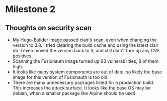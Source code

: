 # Milestone 2

## Thoughts on security scan

* My Hugo-Builder image passed clair's scan, even when changing the version to 3.8. 
I tried clearing the build cache and using the latest clair db. I even moved the 
version back to 3, and still didn't turn up any CVE positives.
* Scanning the Fusionauth image turned up 93 vulnerabilities, 8 of them high.
* It looks like many system components are out of date, so likely the base image 
for this version of Fusionauth is too old.
* There are many unnecessary packages listed for a production build. This increases 
the attack surface. It looks like the base OS may be debian, when a smaller package 
like Alpine should be used.